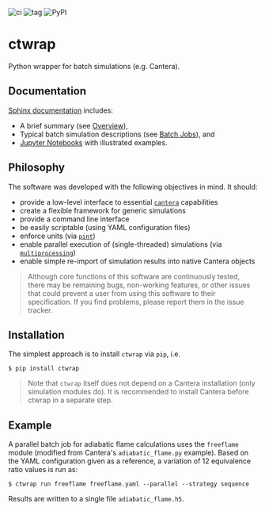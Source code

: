![ci](https://github.com/microcombustion/ctwrap/workflows/CI/badge.svg)
![tag](https://img.shields.io/github/v/tag/microcombustion/ctwrap)
![PyPI](https://img.shields.io/pypi/v/ctwrap?color=lightblue)

# ctwrap

Python wrapper for batch simulations (e.g. Cantera).

## Documentation

[Sphinx documentation](https://microcombustion.github.io/ctwrap/>) includes:

* A brief summary (see [Overview](https://microcombustion.github.io/ctwrap/overview.html)),
* Typical batch simulation descriptions (see [Batch Jobs](https://microcombustion.github.io/ctwrap/pages/batch.html)), and
* [Jupyter Notebooks](https://microcombustion.github.io/ctwrap/examples/jupyter.html) with illustrated examples.

## Philosophy

The software was developed with the following objectives in mind. It should:

* provide a low-level interface to essential [`cantera`](https://cantera.org/)
  capabilities
* create a flexible framework for generic simulations
* provide a command line interface
* be easily scriptable (using YAML configuration files)
* enforce units (via [`pint`](https://pint.readthedocs.io/en/stable/))
* enable parallel execution of (single-threaded) simulations (via
  [`multiprocessing`](https://docs.python.org/3/library/multiprocessing.html))
* enable simple re-import of simulation results into native Cantera objects

> Although core functions of this software are continuously tested, there
  may be remaining bugs, non-working features, or other issues that could prevent a user from using this software to their specification. If you find problems, please report them in the issue tracker.

## Installation

The simplest approach is to install `ctwrap` via `pip`, i.e.

```
$ pip install ctwrap
```

> Note that `ctwrap` itself does not depend on a Cantera installation (only
  simulation modules do). It is recommended to install Cantera before ctwrap in a separate step.

## Example

A parallel batch job for adiabatic flame calculations uses the `freeflame` module (modified from Cantera's `adiabatic_flame.py` example). Based on the YAML configuration given as a reference, a variation of 12 equivalence ratio values is run as:

```
$ ctwrap run freeflame freeflame.yaml --parallel --strategy sequence
```

Results are written to a single file `adiabatic_flame.h5`.
